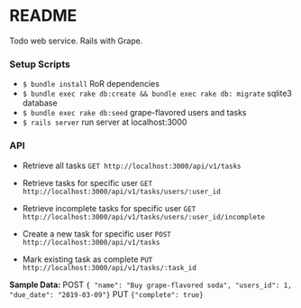# README

Todo web service. Rails with Grape.

### Setup Scripts
- `$ bundle install` RoR dependencies
- `$ bundle exec rake db:create && bundle exec rake db: migrate` sqlite3 database
- `$ bundle exec rake db:seed` grape-flavored users and tasks
- `$ rails server` run server at localhost:3000

### API 
- Retrieve all tasks
`GET http://localhost:3000/api/v1/tasks`

- Retrieve tasks for specific user
`GET http://localhost:3000/api/v1/tasks/users/:user_id`

- Retrieve incomplete tasks for specific user
`GET http://localhost:3000/api/v1/tasks/users/:user_id/incomplete`

- Create a new task for specific user
`POST http://localhost:3000/api/v1/tasks`

- Mark existing task as complete
`PUT http://localhost:3000/api/v1/tasks/:task_id`

**Sample Data:**
POST 
`{ "name": "Buy grape-flavored soda", "users_id": 1, "due_date": "2019-03-09"}`
PUT
`{"complete": true}`


